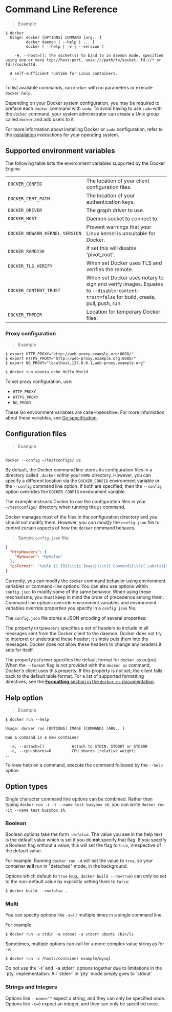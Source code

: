 # Command Line Reference

> Example

```cli
$ docker
  Usage: docker [OPTIONS] COMMAND [arg...]
         docker daemon [ --help | ... ]
         docker [ --help | -v | --version ]

    -H, --host=[]: The socket(s) to bind to in daemon mode, specified using one or more tcp://host:port, unix:///path/to/socket, fd://* or fd://socketfd.

  A self-sufficient runtime for Linux containers.
  ...
```
To list available commands, run `docker` with no parameters
or execute `docker help`.

Depending on your Docker system configuration, you may be required to preface
each `docker` command with `sudo`. To avoid having to use `sudo` with the
`docker` command, your system administrator can create a Unix group called
`docker` and add users to it.

For more information about installing Docker or `sudo` configuration, refer to
the [installation](/installation) instructions for your operating system.

## Supported environment variables

The following table lists the environment variables supported by the Docker Engine.

|                  |                                                  |
|----------------- |--------------------------------------------------|
| `DOCKER_CONFIG`  | The location of your client configuration files. |
| `DOCKER_CERT_PATH` | The location of your authentication keys. |
| `DOCKER_DRIVER` | The graph driver to use. |
| `DOCKER_HOST` | Daemon socket to connect to. |
| `DOCKER_NOWARN_KERNEL_VERSION` | Prevent warnings that your Linux kernel is unsuitable for Docker. |
| `DOCKER_RAMDISK` | If set this will disable 'pivot_root'. |
| `DOCKER_TLS_VERIFY` | When set Docker uses TLS and verifies the remote. |
| `DOCKER_CONTENT_TRUST` | When set Docker uses notary to sign and verify images. Equates to `--disable-content-trust=false` for build, create, pull, push, run. |
| `DOCKER_TMPDIR` | Location for temporary Docker files. |

### Proxy configuration

> Example

```
$ export HTTP_PROXY="http://web-proxy.example.org:8080/"
$ export HTTPS_PROXY="http://web-proxy.example.org:8080/"
$ export NO_PROXY="localhost,127.0.0.1,web-proxy.example.org"

$ docker run ubuntu echo Hello World
```

To set proxy configuration, use:

* `HTTP_PROXY`
* `HTTPS_PROXY`
* `NO_PROXY`

These Go environment variables are case-insensitive. For more information about these variables, see
[Go specification](http://golang.org/pkg/net/http/).

## Configuration files
> Example

```cli

docker --config ~/testconfigs/ ps

```

By default, the Docker command line stores its configuration files in a
directory called `.docker` within your `HOME` directory. However, you can
specify a different location via the `DOCKER_CONFIG` environment variable
or the `--config` command line option. 
If both are specified, then the
`--config` option overrides the `DOCKER_CONFIG` environment variable.


The example instructs Docker to use the configuration files in your `~/testconfigs/`
directory when running the `ps` command.

Docker manages most of the files in the configuration directory
and you should not modify them. However, you *can modify* the
`config.json` file to control certain aspects of how the `docker`
command behaves.

> Sample `config.json` file:

```json
{
  "HttpHeaders": {
    "MyHeader": "MyValue"
  },
  "psFormat": "table {{.ID}}\\t{{.Image}}\\t{{.Command}}\\t{{.Labels}}"
}
```    

Currently, you can modify the `docker` command behavior using environment
variables or command-line options. You can also use options within
`config.json` to modify some of the same behavior. When using these
mechanisms, you must keep in mind the order of precedence among them. Command
line options override environment variables and environment variables override
properties you specify in a `config.json` file.

The `config.json` file stores a JSON encoding of several properties:

The property `HttpHeaders` specifies a set of headers to include in all messages
sent from the Docker client to the daemon. Docker does not try to interpret or
understand these header; it simply puts them into the messages. Docker does
not allow these headers to change any headers it sets for itself.

The property `psFormat` specifies the default format for `docker ps` output.
When the `--format` flag is not provided with the `docker ps` command,
Docker's client uses this property. If this property is not set, the client
falls back to the default table format. For a list of supported formatting
directives, see the [**Formatting** section in the `docker ps` documentation](../ps).

## Help option

> Example

```cli
$ docker run --help

Usage: docker run [OPTIONS] IMAGE [COMMAND] [ARG...]

Run a command in a new container

  -a, --attach=[]            Attach to STDIN, STDOUT or STDERR
  -c, --cpu-shares=0         CPU shares (relative weight)
...
```

To view help on a command, execute the command followed by the
`--help` option.

## Option types

Single character command line options can be combined. Rather than
typing `docker run -i -t --name test busybox sh`,
you can write `docker run -it --name test busybox sh`.

### Boolean

Boolean options take the form `-d=false`. The value you see in the help text is
the default value which is set if you do **not** specify that flag. If you
specify a Boolean flag without a value, this will set the flag to `true`,
irrespective of the default value.

For example:
Running `docker run -d` will set the value to `true`, so your
container **will** run in "detached" mode, in the background.

Options which default to `true` (e.g., `docker build --rm=true`) can only be
set to the non-default value by explicitly setting them to `false`:

`$ docker build --rm=false .`

### Multi

You can specify options like `-a=[]` multiple times in a single command line.

For example:

`$ docker run -a stdin -a stdout -a stderr ubuntu /bin/ls`

Sometimes, multiple options can call for a more complex value string as for
`-v`:

`$ docker run -v /host:/container example/mysql`

<aside class="notice">Do not use the `-t` and `-a stderr` options together due to
limitations in the `pty` implementation. All `stderr` in `pty` mode
simply goes to `stdout`</aside>

### Strings and Integers

Options like `--name=""` expect a string, and they
can only be specified once. Options like `-c=0`
expect an integer, and they can only be specified once.
